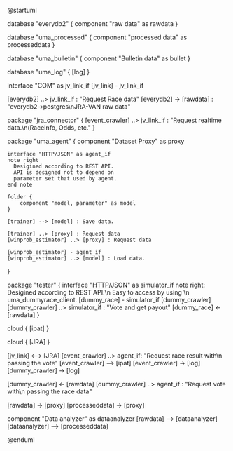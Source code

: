 @startuml

database "everydb2" {
    component "raw data" as rawdata 
}

database "uma_processed" {
    component "processed data" as processeddata 
}

database "uma_bulletin" {
    component "Bulletin data" as bullet 
}

database "uma_log" {
    [log]
}


interface "COM" as jv_link_if
[jv_link] - jv_link_if 

[everydb2] ..> jv_link_if : "Request Race data"
[everydb2] -> [rawdata] : "everydb2->postgres\nJRA-VAN raw data"

package "jra_connector" {
    [event_crawler] ..> jv_link_if : "Request realtime data.\n(RaceInfo, Odds, etc."
}

package "uma_agent" {
    component "Dataset Proxy" as proxy

    interface "HTTP/JSON" as agent_if
    note right
      Desigined according to REST API.
      API is designed not to depend on
      parameter set that used by agent. 
    end note

    folder {
        component "model, parameter" as model
    }

    [trainer] --> [model] : Save data.

    [trainer] ..> [proxy] : Request data
    [winprob_estimator] ..> [proxy] : Request data

    [winprob_estimator] - agent_if 
    [winprob_estimator] ..> [model] : Load data.
}

package "tester" { 
    interface "HTTP/JSON" as simulator_if
    note right: Desigined according to REST API.\n Easy to access by using \n uma_dummyrace_client.
    [dummy_race] - simulator_if
    [dummy_crawler]
    [dummy_crawler] ..> simulator_if : "Vote and get payout" 
    [dummy_race] <- [rawdata]
}

cloud {
    [ipat]
}

cloud {
    [JRA]
}

[jv_link] <--> [JRA]
[event_crawler] ..> agent_if: "Request race result with\n passing the vote"
[event_crawler] --> [ipat]
[event_crawler] -> [log]
[dummy_crawler] -> [log]

[dummy_crawler] <- [rawdata]
[dummy_crawler] ..> agent_if : "Request vote with\n passing the race data"

[rawdata] -> [proxy]
[processeddata] -> [proxy]

component "Data analyzer" as dataanalyzer
[rawdata] --> [dataanalyzer]
[dataanalyzer] --> [processeddata]


@enduml